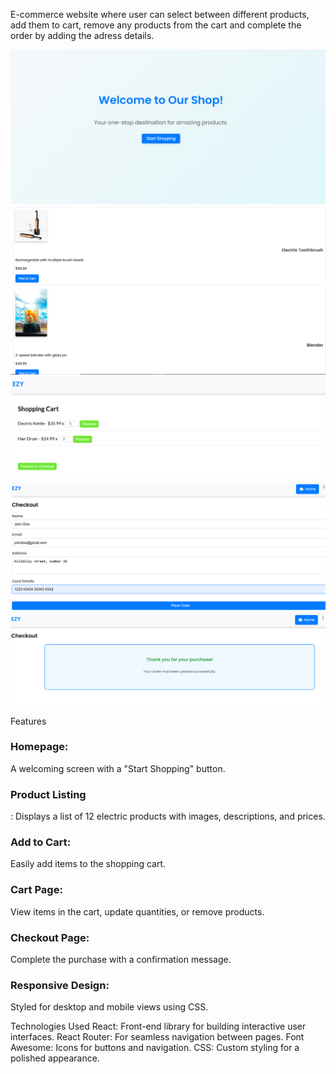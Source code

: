 E-commerce website where user can select between different products, add them to cart, remove any products from the cart and complete the order by adding the adress details.

![alt text](https://github.com/AtanasoaieD/shopping-cart/blob/main/src/finals/2.png)
![alt text](https://github.com/AtanasoaieD/shopping-cart/blob/main/src/finals/1.png)
![alt text](https://github.com/AtanasoaieD/shopping-cart/blob/main/src/finals/3.png)
![alt text](https://github.com/AtanasoaieD/shopping-cart/blob/main/src/finals/4.png)
![alt text](https://github.com/AtanasoaieD/shopping-cart/blob/main/src/finals/5.png)

Features
<h3>Homepage:</h3> A welcoming screen with a "Start Shopping" button.
<h3> Product Listing</h3>:</h3> Displays a list of 12 electric products with images, descriptions, and prices.
<h3> Add to Cart: </h3>Easily add items to the shopping cart.
<h3> Cart Page: </h3>View items in the cart, update quantities, or remove products.
<h3>Checkout Page: </h3>Complete the purchase with a confirmation message.
<h3> Responsive Design:</h3> Styled for desktop and mobile views using CSS.


Technologies Used
React: Front-end library for building interactive user interfaces.
React Router: For seamless navigation between pages.
Font Awesome: Icons for buttons and navigation.
CSS: Custom styling for a polished appearance.